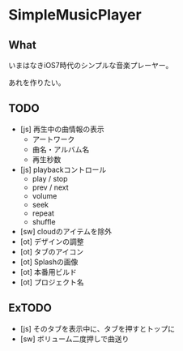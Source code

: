 # SimpleMusicPlayer

## What
いまはなきiOS7時代のシンプルな音楽プレーヤー。

あれを作りたい。

## TODO
- [js] 再生中の曲情報の表示
  - アートワーク
  - 曲名・アルバム名
  - 再生秒数
- [js] playbackコントロール
  - play / stop
  - prev / next
  - volume
  - seek
  - repeat
  - shuffle
- [sw] cloudのアイテムを除外
- [ot] デザインの調整
- [ot] タブのアイコン
- [ot] Splashの画像
- [ot] 本番用ビルド
- [ot] プロジェクト名

## ExTODO
- [js] そのタブを表示中に、タブを押すとトップに
- [sw] ボリューム二度押しで曲送り
